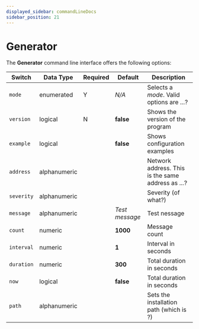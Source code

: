```yaml
---
displayed_sidebar: commandLineDocs
sidebar_position: 21
---
```


# Generator

The **Generator** command line interface offers the following options:

|Switch|Data Type|Required|Default|Description|
|---|---|---|---|---|
|`mode`|enumerated|Y|_N/A_|Selects a _mode_. Valid options are ...?|
|`version`|logical|N|**false**|Shows the version of the program|
|`example`|logical||**false**|Shows configuration examples|
|`address`|alphanumeric|||Network address. This is the same address as ...?|
|`severity`|alphanumeric|||Severity (of what?)|
|`message`|alphanumeric||_Test message_|Test nessage|
|`count`|numeric||**1000**|Message count|
|`interval`|numeric||**1**|Interval in seconds|
|`duration`|numeric||**300**|Total duration in seconds|
|`now`|logical||**false**|Total duration in seconds|
|`path`|alphanumeric|||Sets the installation path (which is ?)|
